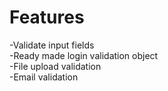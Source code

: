 # Features

-Validate input fields<br>
-Ready made login validation object<br>
-File upload validation<br>
-Email validation<br>
